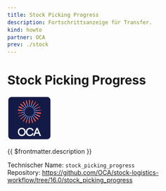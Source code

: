 ```yaml
---
title: Stock Picking Progress
description: Fortschrittsanzeige für Transfer.
kind: howto
partner: OCA
prev: ./stock
---
```

# Stock Picking Progress
![icon_oca_app](attachments/icon_oca_app.png)

{{ $frontmatter.description }}

Technischer Name: `stock_picking_progress`\
Repository: <https://github.com/OCA/stock-logistics-workflow/tree/16.0/stock_picking_progress>
